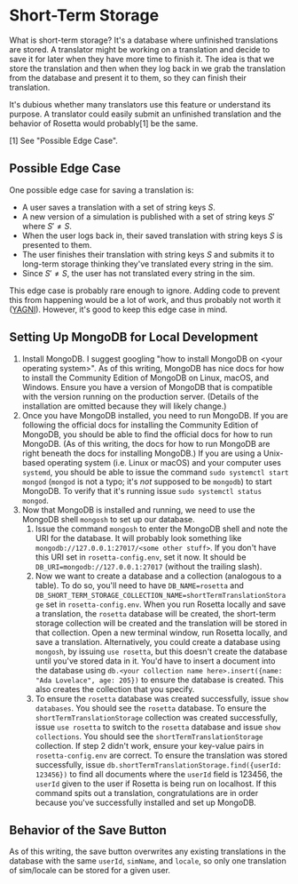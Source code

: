 # Short-Term Storage

What is short-term storage? It's a database where unfinished translations are stored. A translator might be working on a
translation and decide to save it for later when they have more time to finish it. The idea is that we store the
translation and then when they log back in we grab the translation from the database and present it to them, so they can
finish their translation.

It's dubious whether many translators use this feature or understand its purpose. A translator could easily submit an
unfinished translation and the behavior of Rosetta would probably[1] be the same.

[1] See "Possible Edge Case".

## Possible Edge Case

One possible edge case for saving a translation is:

* A user saves a translation with a set of string keys $S$.
* A new version of a simulation is published with a set of string keys $S'$ where $S' \neq S$.
* When the user logs back in, their saved translation with string keys $S$ is presented to them.
* The user finishes their translation with string keys $S$ and submits it to long-term storage thinking they've translated
  every string in the sim.
* Since $S' \neq S$, the user has not translated every string in the sim.

This edge case is probably rare enough to ignore. Adding code to prevent this from happening would be a lot of work, and
thus probably not worth it ([YAGNI](https://en.wikipedia.org/wiki/You_aren%27t_gonna_need_it)). However, it's good to
keep this edge case in mind.

## Setting Up MongoDB for Local Development

1. Install MongoDB. I suggest googling "how to install MongoDB on \<your operating system\>". As of this writing,
   MongoDB has nice docs for how to install the Community Edition of MongoDB on Linux, macOS, and Windows. Ensure you 
   have a version of MongoDB that is compatible with the version running on the production server. (Details of the 
   installation are omitted because they will likely change.)
2. Once you have MongoDB installed, you need to run MongoDB. If you are following the official docs for installing the
   Community Edition of MongoDB, you should be able to find the official docs for how to run MongoDB. (As of this
   writing, the docs for how to run MongoDB are right beneath the docs for installing MongoDB.) If you are using a
   Unix-based operating system (i.e. Linux or macOS) and your computer uses `systemd`, you should be able to issue the
   command `sudo systemctl start mongod` (`mongod` is not a typo; it's _not_ supposed to be `mongodb`) to start MongoDB.
   To verify that it's running issue `sudo systemctl status mongod`.
3. Now that MongoDB is installed and running, we need to use the MongoDB shell `mongosh` to set up our database.
    1. Issue the command `mongosh` to enter the MongoDB shell and note the URI for the database. It will probably look
       something like `mongodb://127.0.0.1:27017/<some other stuff>`. If you don't have this URI set in
       `rosetta-config.env`, set it now. It should be `DB_URI=mongodb://127.0.0.1:27017` (without the trailing slash).
    2. Now we want to create a database and a collection (analogous to a table). To do so, you'll need to
       have `DB_NAME=rosetta`
       and `DB_SHORT_TERM_STORAGE_COLLECTION_NAME=shortTermTranslationStorage` set in
       `rosetta-config.env`. When you run Rosetta locally and save a translation, the `rosetta` database will be
       created, the short-term storage collection will be created and the translation will be stored in that collection.
       Open a new terminal window, run Rosetta locally, and save a translation. Alternatively, you could create a
       database using `mongosh`, by issuing `use rosetta`, but this doesn't create the database until you've stored data
       in it. You'd have to insert a document into the database
       using `db.<your collection name here>.insert({name: "Ada Lovelace", age: 205})` to ensure the database is
       created. This also creates the collection that you specify.
    3. To ensure the `rosetta` database was created successfully, issue `show databases`. You should see the `rosetta`
       database. To ensure the `shortTermTranslationStorage` collection was created successfully, issue `use rosetta` to
       switch to the `rosetta` database and issue `show collections`. You should see the `shortTermTranslationStorage`
       collection. If step 2 didn't work, ensure your key-value pairs in `rosetta-config.env` are correct. To ensure the
       translation was stored successfully, issue `db.shortTermTranslationStorage.find({userId: 123456})` to find all
       documents where the `userId` field is 123456, the `userId` given to the user if Rosetta is being run on
       localhost. If this command spits out a translation, congratulations are in order because you've successfully
       installed and set up MongoDB.

## Behavior of the Save Button

As of this writing, the save button overwrites any existing translations in the database with the same `userId`,
`simName`, and `locale`, so only one translation of sim/locale can be stored for a given user.